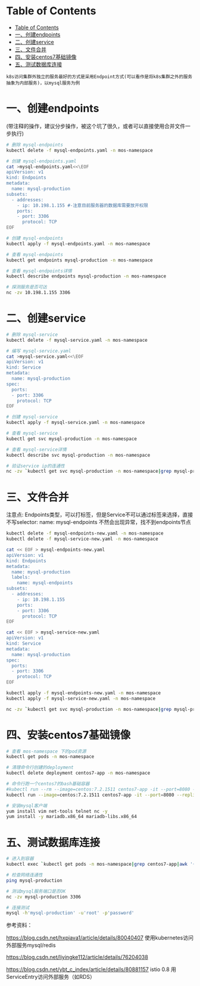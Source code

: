 Table of Contents
=================

   * [Table of Contents](#table-of-contents)
   * [一、创建endpoints](#一创建endpoints)
   * [二、创建service](#二创建service)
   * [三、文件合并](#三文件合并)
   * [四、安装centos7基础镜像](#四安装centos7基础镜像)
   * [五、测试数据库连接](#五测试数据库连接)
   
`k8s访问集群外独立的服务最好的方式是采用Endpoint方式(可以看作是将k8s集群之外的服务抽象为内部服务)，以mysql服务为例`

# 一、创建endpoints

(带注释的操作，建议分步操作，被这个坑了很久，或者可以直接使用合并文件一步执行)

```bash
# 删除 mysql-endpoints
kubectl delete -f mysql-endpoints.yaml -n mos-namespace

# 创建 mysql-endpoints.yaml
cat >mysql-endpoints.yaml<<\EOF
apiVersion: v1
kind: Endpoints
metadata:
  name: mysql-production
subsets:
  - addresses:
    - ip: 10.198.1.155 #-注意目前服务器的数据库需要放开权限
    ports:
    - port: 3306
      protocol: TCP
EOF

# 创建 mysql-endpoints
kubectl apply -f mysql-endpoints.yaml -n mos-namespace

# 查看 mysql-endpoints
kubectl get endpoints mysql-production -n mos-namespace

# 查看 mysql-endpoints详情
kubectl describe endpoints mysql-production -n mos-namespace

# 探测服务是否可达
nc -zv 10.198.1.155 3306
```

# 二、创建service
```bash
# 删除 mysql-service
kubectl delete -f mysql-service.yaml -n mos-namespace

# 编写 mysql-service.yaml
cat >mysql-service.yaml<<\EOF
apiVersion: v1
kind: Service
metadata:
  name: mysql-production
spec:
  ports:
  - port: 3306
    protocol: TCP
EOF

# 创建 mysql-service
kubectl apply -f mysql-service.yaml -n mos-namespace

# 查看 mysql-service
kubectl get svc mysql-production -n mos-namespace

# 查看 mysql-service详情
kubectl describe svc mysql-production -n mos-namespace

# 验证service ip的连通性
nc -zv `kubectl get svc mysql-production -n mos-namespace|grep mysql-production|awk '{print $3}'` 3306
```

# 三、文件合并

注意点: Endpoints类型，可以打标签，但是Service不可以通过标签来选择，直接不写selector: name: mysql-endpoints 不然会出现异常，找不到endpoints节点

```bash
kubectl delete -f mysql-endpoints-new.yaml -n mos-namespace
kubectl delete -f mysql-service-new.yaml -n mos-namespace

cat << EOF > mysql-endpoints-new.yaml
apiVersion: v1
kind: Endpoints
metadata:
  name: mysql-production
  labels:
    name: mysql-endpoints
subsets:
  - addresses:
    - ip: 10.198.1.155
    ports:
    - port: 3306
      protocol: TCP
EOF

cat << EOF > mysql-service-new.yaml
apiVersion: v1
kind: Service
metadata:
  name: mysql-production
spec:
  ports:
  - port: 3306
    protocol: TCP
EOF

kubectl apply -f mysql-endpoints-new.yaml -n mos-namespace
kubectl apply -f mysql-service-new.yaml -n mos-namespace

nc -zv `kubectl get svc mysql-production -n mos-namespace|grep mysql-production|awk '{print $3}'` 3306
```

# 四、安装centos7基础镜像
```bash
# 查看 mos-namespace 下的pod资源
kubectl get pods -n mos-namespace

# 清理命令行创建的deployment
kubectl delete deployment centos7-app -n mos-namespace

# 命令行跑一个centos7的bash基础容器
#kubectl run --rm --image=centos:7.2.1511 centos7-app -it --port=8080 --replicas=1 -n mos-namespace
kubectl run --image=centos:7.2.1511 centos7-app -it --port=8080 --replicas=1 -n mos-namespace

# 安装mysql客户端
yum install vim net-tools telnet nc -y
yum install -y mariadb.x86_64 mariadb-libs.x86_64
```

# 五、测试数据库连接

```bash
# 进入到容器
kubectl exec `kubectl get pods -n mos-namespace|grep centos7-app|awk '{print $1}'` -it /bin/bash -n mos-namespace

# 检查网络连通性
ping mysql-production

# 测试mysql服务端口是否OK
nc -zv mysql-production 3306

# 连接测试
mysql -h'mysql-production' -u'root' -p'password'
```

参考资料：

https://blog.csdn.net/hxpjava1/article/details/80040407   使用kubernetes访问外部服务mysql/redis

https://blog.csdn.net/liyingke112/article/details/76204038  

https://blog.csdn.net/ybt_c_index/article/details/80881157  istio 0.8 用ServiceEntry访问外部服务（如RDS）
